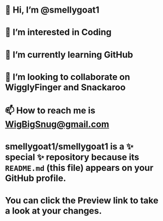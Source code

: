 
# 👋 Hi, I’m @smellygoat1
# 👀 I’m interested in Coding
# 🌱 I’m currently learning GitHub
# 💞️ I’m looking to collaborate on WigglyFinger and Snackaroo
# 📫 How to reach me is WigBigSnug@gmail.com
# smellygoat1/smellygoat1 is a ✨ special ✨ repository because its `README.md` (this file) appears on your GitHub profile.
# You can click the Preview link to take a look at your changes.
